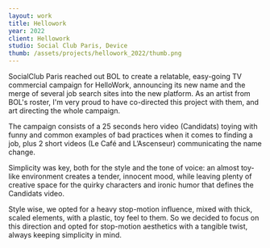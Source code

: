 ```yaml
---
layout: work
title: Hellowork
year: 2022
client: Hellowork
studio: Social Club Paris, Device
thumb: /assets/projects/hellowork_2022/thumb.png
---
```

SocialClub Paris reached out BOL to create a relatable, easy-going TV commercial campaign for HelloWork, announcing its new name and the merge of several job search sites into the new platform. As an artist from BOL's roster, I'm very proud to have co-directed this project with them, and art directing the whole campaign. 

The campaign consists of a 25 seconds hero video (Candidats) toying with funny and common examples of bad practices when it comes to finding a job, plus 2 short videos (Le Café and L’Ascenseur) communicating the name change.

Simplicity was key, both for the style and the tone of voice: an almost toy-like environment creates a tender, innocent mood, while leaving plenty of creative space for the quirky characters and ironic humor that defines the Candidats video.

Style wise, we opted for a heavy stop-motion influence, mixed with thick, scaled elements, with a plastic, toy feel to them. So we decided to focus on this direction and opted for stop-motion aesthetics with a tangible twist, always keeping simplicity in mind.
